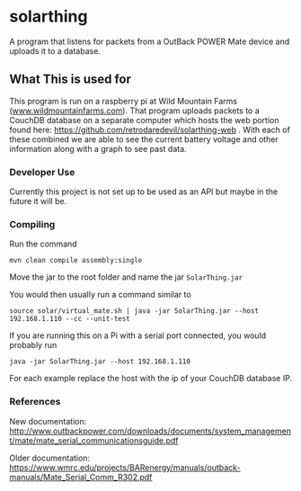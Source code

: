 # solarthing
A program that listens for packets from a OutBack POWER Mate device and uploads it to a database.
## What This is used for
This program is run on a raspberry pi at Wild Mountain Farms (www.wildmountainfarms.com).
That program uploads packets to a CouchDB database on a separate computer which hosts the web portion
found here: https://github.com/retrodaredevil/solarthing-web . With each of these combined we are able
to see the current battery voltage and other information along with a graph to see past data.
### Developer Use
Currently this project is not set up to be used as an API but maybe in the future it will be.
### Compiling
Run the command
```
mvn clean compile assembly:single
```
Move the jar to the root folder and name the jar `SolarThing.jar`

You would then usually run a command similar to 
```
source solar/virtual_mate.sh | java -jar SolarThing.jar --host 192.168.1.110 --cc --unit-test
```
If you are running this on a Pi with a serial port connected, you would probably run
```
java -jar SolarThing.jar --host 192.168.1.110
```
For each example replace the host with the ip of your CouchDB database IP.

### References
New documentation:
http://www.outbackpower.com/downloads/documents/system_management/mate/mate_serial_communicationsguide.pdf

Older documentation:
https://www.wmrc.edu/projects/BARenergy/manuals/outback-manuals/Mate_Serial_Comm_R302.pdf
